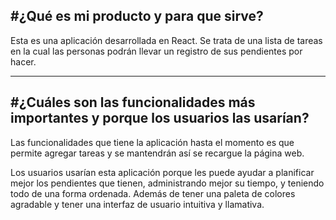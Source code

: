 
#¿Qué es mi producto y para que sirve?
------------------------------------------------

Esta es una aplicación desarrollada en React. Se trata de una lista de tareas en la cual las personas podrán llevar un registro de sus pendientes por hacer.

------------------------------------------------
#¿Cuáles son las funcionalidades más importantes y porque los usuarios las usarían?
------------------------------------------------

Las funcionalidades que tiene la aplicación hasta el momento es que permite agregar tareas y se mantendrán así se recargue la página web.

Los usuarios usarían esta aplicación porque les puede ayudar a planificar mejor los pendientes que tienen, administrando mejor su tiempo, y teniendo todo de una forma ordenada. Además de tener una paleta de colores agradable y tener una interfaz de usuario intuitiva y llamativa.

